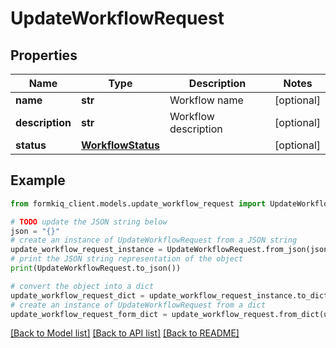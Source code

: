 # UpdateWorkflowRequest


## Properties

Name | Type | Description | Notes
------------ | ------------- | ------------- | -------------
**name** | **str** | Workflow name | [optional] 
**description** | **str** | Workflow description | [optional] 
**status** | [**WorkflowStatus**](WorkflowStatus.md) |  | [optional] 

## Example

```python
from formkiq_client.models.update_workflow_request import UpdateWorkflowRequest

# TODO update the JSON string below
json = "{}"
# create an instance of UpdateWorkflowRequest from a JSON string
update_workflow_request_instance = UpdateWorkflowRequest.from_json(json)
# print the JSON string representation of the object
print(UpdateWorkflowRequest.to_json())

# convert the object into a dict
update_workflow_request_dict = update_workflow_request_instance.to_dict()
# create an instance of UpdateWorkflowRequest from a dict
update_workflow_request_form_dict = update_workflow_request.from_dict(update_workflow_request_dict)
```
[[Back to Model list]](../README.md#documentation-for-models) [[Back to API list]](../README.md#documentation-for-api-endpoints) [[Back to README]](../README.md)


